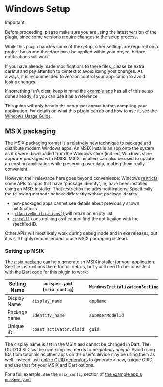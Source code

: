 # Windows Setup

> [!Important]
> Before proceeding, please make sure you are using the latest version of the plugin, since some versions require changes to the setup process.

While this plugin handles some of the setup, other settings are required on a project basis and therefore must be applied within your project before notifications will work.

If you have already made modifications to these files, please be extra careful and pay attention to context to avoid losing your changes. As always, it is recommended to version control your application to avoid losing changes.

If something isn't clear, keep in mind the [example app](https://github.com/MaikuB/flutter_local_notifications/tree/master/flutter_local_notifications/example) has all of this setup done already, so you can use it as a reference.

This guide will only handle the setup that comes before compiling your application. For details on what this plugin can do and how to use it, see the [Windows Usage Guide](windows-usage.md).

## MSIX packaging

The [MSIX packaging format](https://learn.microsoft.com/en-us/windows/msix/overview) is a relatively new technique to package and distribute modern Windows apps. An MSIX installs an app onto the system as if it were downloaded from the Windows store (indeed, Windows store apps are packaged with MSIX). MSIX installers can also be used to update an existing application while preserving user data, making them really convenient.

However, their relevance here goes beyond convenience: Windows [restricts](https://learn.microsoft.com/en-us/windows/apps/desktop/modernize/modernize-packaged-apps) some APIs to apps that have "package identity", ie, have been installed using an MSIX installer. That restriction includes notifications. Specifically, the following methods behave differently without package identity:

- non-packaged apps cannot see details about previously shown notifications
- [`getActiveNotifications()`](https://pub.dev/documentation/flutter_local_notifications/latest/flutter_local_notifications/FlutterLocalNotificationsPlugin/getActiveNotifications.html) will return an empty list
- [`cancel()`](https://pub.dev/documentation/flutter_local_notifications/latest/flutter_local_notifications/FlutterLocalNotificationsPlugin/cancel.html) does nothing as it cannot find the notification with the specified ID.

Other APIs will most likely work during debug mode and in exe releases, but it is still highly recommended to use MSIX packaging instead.

### Setting up MSIX

The [msix package](https://pub.dev/packages/msix) can help generate an MSIX installer for your application. See the instructions there for full details, but you'll need to be consistent with the Dart code for this plugin to work:

| Setting Name | `pubspec.yaml` (`msix_config`) | `WindowsInitializationSettings` |
| ------------ | ------------------------------ | ------------------------------- |
| Display Name | `display_name`                 | `appName`                       |
| Package name | `identity_name`                | `appUserModelId`                |
| Unique ID    | `toast_activator.clsid`        | `guid`                          |

The display name is set in the MSIX and cannot be changed in Dart. The GUID/CLSID, as the name implies, needs to be _globally unique_. Avoid using IDs from tutorials as other apps on the user's device may be using them as well. Instead, use [online GUID generators](https://guidgenerator.com) to generate a new, unique GUID, and use that for your MSIX and Dart options. 

For a full example, see the `msix_config` section of [the example app's `pubspec.yaml`](https://github.com/MaikuB/flutter_local_notifications/blob/master/flutter_local_notifications/example/pubspec.yaml).
